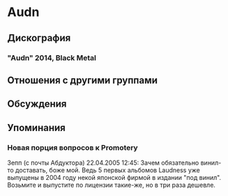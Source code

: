 # Audn



## Дискография

### "Audn" 2014, Black Metal




## Отношения с другими группами


## Обсуждения


## Упоминания

### Новая порция вопросов к Promoterу

Зепп (с почты Абдуктора) 22.04.2005 12:45:
Зачем обязательно винил-то доставать, боже мой. Ведь 5 первых альбомов Laudness уже выпущены в 2004 году некой японской фирмой в издании "под винил". Возьмите и выпустите по лицензии такие-же, но в три раза дешевле.<BR><BR>

